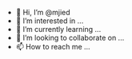 - 👋 Hi, I’m @mjied
- 👀 I’m interested in ...
- 🌱 I’m currently learning ...
- 💞️ I’m looking to collaborate on ...
- 📫 How to reach me ...

<!---
mjied/mjied is a ✨ special ✨ repository because its `README.md` (this file) appears on your GitHub profile.
You can click the Preview link to take a look at your changes.
--->
